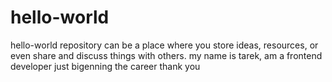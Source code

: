 # hello-world
hello-world repository can be a place where you store ideas, resources, or even share and discuss things with others.
my name is tarek, am a frontend developer just bigenning the career
thank you
